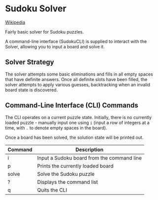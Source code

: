 # Sudoku Solver
[Wikipedia](https://en.wikipedia.org/wiki/Sudoku)

Fairly basic solver for Sudoku puzzles.

A command-line interface (SudokuCLI) is supplied to interact with the Solver, allowing you to input a board and 
solve it.

## Solver Strategy
The solver attempts some basic eliminations and fills in all empty spaces that have definite answers. Once all definite
slots have been filled, the solver attempts to apply various guesses, backtracking when an invalid board state is
discovered. 

## Command-Line Interface (CLI) Commands

The CLI operates on a current puzzle state. Initially, there is no currently loaded puzzle - manually input one using 
`i` (input a row of integers at a time, with `.` to denote empty spaces in the board). 

Once a board has been solved, the solution state will be printed out.

| Command | Description                                |
| ------- | -------------------------------------------|
| i       | Input a Sudoku board from the command line |
| p       | Prints the currently loaded board          |
| solve   | Solve the Sudoku puzzle                    |
| ?       | Displays the command list                  |
| q       | Quits the CLI                              |
